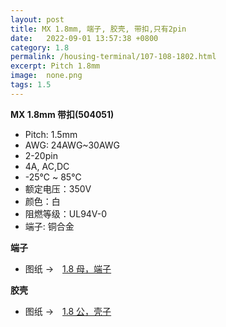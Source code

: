 ```yaml
---
layout: post
title: MX 1.8mm, 端子, 胶壳, 带扣,只有2pin
date:   2022-09-01 13:57:38 +0800
category: 1.8
permalink: /housing-terminal/107-108-1802.html
excerpt: Pitch 1.8mm
image:  none.png
tags: 1.5
---
```


__MX 1.8mm 带扣(504051)__

* Pitch: 1.5mm
* AWG: 24AWG~30AWG
* 2-20pin
* 4A, AC,DC
* -25℃ ~ 85℃
* 额定电压：350V
* 颜色：白
* 阻燃等级：UL94V-0
* 端子: 铜合金

__端子__

* 图纸 →　[1.8 母，端子](/assets/2022/107-1802-T.pdf)

__胶壳__

* 图纸 →　[1.8 公，壳子](/assets/2022/108-1802-H.pdf)